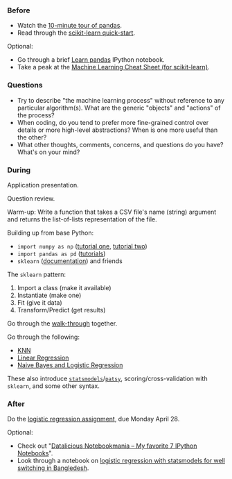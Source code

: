 ### Before

 * Watch the [10-minute tour of pandas](http://vimeo.com/59324550).
 * Read through the [scikit-learn quick-start](http://scikit-learn.org/dev/tutorial/basic/tutorial.html).

Optional:

 * Go through a brief [Learn pandas](http://nbviewer.ipython.org/urls/bitbucket.org/hrojas/learn-pandas/raw/master/lessons/01%20-%20Lesson.ipynb) IPython notebook.
 * Take a peak at the [Machine Learning Cheat Sheet (for scikit-learn)](http://peekaboo-vision.blogspot.com/2013/01/machine-learning-cheat-sheet-for-scikit.html).


### Questions

 * Try to describe "the machine learning process" without reference to any particular algorithm(s). What are the generic "objects" and "actions" of the process?
 * When coding, do you tend to prefer more fine-grained control over details or more high-level abstractions? When is one more useful than the other?
 * What other thoughts, comments, concerns, and questions do you have? What's on your mind?


### During

Application presentation.

Question review.

Warm-up: Write a function that takes a CSV file's name (string) argument and returns the list-of-lists representation of the file.

Building up from base Python:
 * `import numpy as np` ([tutorial one](http://scipy-lectures.github.io/intro/numpy/array_object.html), [tutorial two](http://wiki.scipy.org/Tentative_NumPy_Tutorial))
 * `import pandas as pd` ([tutorials](http://pandas.pydata.org/pandas-docs/stable/tutorials.html))
 * `sklearn` ([documentation](http://scikit-learn.org/dev/documentation.html)) and friends

The `sklearn` pattern:
 1. Import a class (make it available)
 2. Instantiate (make one)
 3. Fit (give it data)
 4. Transform/Predict (get results)

Go through the [walk-through](walkthrough.py) together.

Go through the following:

 * [KNN](knn.md)
 * [Linear Regression](linear.md)
 * [Naive Bayes and Logistic Regression](bayes_logistic.md)

These also introduce [`statsmodels`](http://statsmodels.sourceforge.net/)/[`patsy`](http://patsy.readthedocs.org/), scoring/cross-validation with `sklearn`, and some other syntax.


### After

Do the [logistic regression assignment](../logistic_assignment), due Monday April 28.

Optional:

 * Check out "[Datalicious Notebookmania – My favorite 7 IPython Notebooks](http://beautifuldata.net/2014/03/datalicious-notebookmania-my-favorite-7-ipython-notebooks/)".
 * Look through a notebook on [logistic regression with statsmodels for well switching in Bangledesh](http://nbviewer.ipython.org/github/carljv/Will_it_Python/blob/master/ARM/ch5/arsenic_wells_switching.ipynb).
